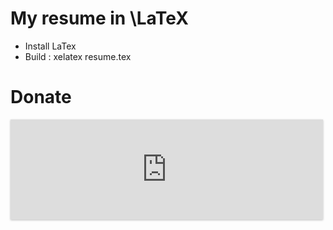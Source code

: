 My resume in \LaTeX
======

* Install LaTex
* Build :
	xelatex resume.tex

Donate
=======
<iframe src="https://coinbase.com/inline_payments/690332ad01aacb24dd1c89c1d8aa3ba3" style="width: 500px; height: 160px; border: none; box-shadow: 0 1px 3px rgba(0,0,0,0.25); overflow: hidden;" scrolling="no" allowtransparency="true" frameborder="0"></iframe>

